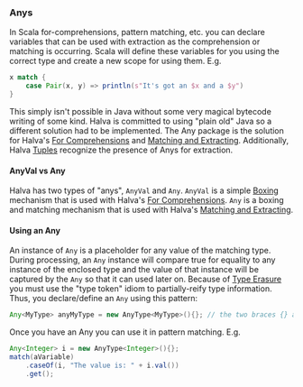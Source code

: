 ### Anys

In Scala for-comprehensions, pattern matching, etc. you can declare variables that can be used with extraction as the 
comprehension or matching is occurring. Scala will define these variables for you using the correct type and create a new scope for using them. E.g.

```scala
x match {
    case Pair(x, y) => println(s"It's got an $x and a $y")
}
```

This simply isn't possible in Java without some very magical bytecode writing of some kind. Halva is committed to using "plain old" 
Java so a different solution had to be implemented. The Any package is the solution for 
Halva's [For Comprehensions](../comprehension/README.md) and [Matching and Extracting](../matcher/README.md). 
Additionally, Halva [Tuples](../tuple/README.md) recognize the presence of Anys for extraction. 

#### AnyVal vs Any

Halva has two types of "anys", `AnyVal` and `Any`. `AnyVal` is a simple 
[Boxing](https://en.wikipedia.org/wiki/Object_type_(object-oriented_programming)#Boxing) mechanism 
that is used with Halva's [For Comprehensions](../comprehension/README.md). `Any` is a boxing and 
matching mechanism that is used with Halva's [Matching and Extracting](../matcher/README.md).

#### Using an Any

An instance of `Any` is a placeholder for any value of the matching type. During processing, an `Any` instance will compare true for 
equality to any instance of the enclosed type and the value of that instance will be captured by the `Any` so that it can used later on. Because of [Type Erasure](https://docs.oracle.com/javase/tutorial/java/generics/genMethods.html) you must use the "type token" idiom to partially-reify type information. Thus, you declare/define an `Any` using this pattern:

```java
Any<MyType> anyMyType = new AnyType<MyType>(){}; // the two braces {} are required
```

Once you have an Any you can use it in pattern matching. E.g.

```java
Any<Integer> i = new AnyType<Integer>(){};
match(aVariable)
    .caseOf(i, "The value is: " + i.val())
    .get();
```
